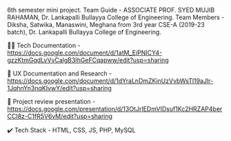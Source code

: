 6th semester mini project.
Team Guide - ASSOCIATE PROF. SYED MUJIB RAHAMAN, Dr. Lankapalli Bullayya College of Engineering.
Team Members - Diksha, Satwika, Manaswini, Meghana from 3rd year CSE-A (2019-23 batch), Dr. Lankapalli Bullayya College of Engineering.

👩‍💻 Tech Documentation - https://docs.google.com/document/d/1atM_EiPNICY4-gzzKtmGqdLvVvCalgB3IhGeFCqapww/edit?usp=sharing

🍡 UX Documentation and Research - https://docs.google.com/document/d/1dYraLnDmZKjnUzVvbWsTl19aJlr-1JqhnYn3nqKIvwY/edit?usp=sharing

🎁 Project review presentation - https://docs.google.com/presentation/d/13OtJrIEDmVIDsuf1Kc2HRZAP4berCCI8z-C1fR5V6vM/edit?usp=sharing

✔️ Tech Stack - HTML, CSS, JS, PHP, MySQL
  
